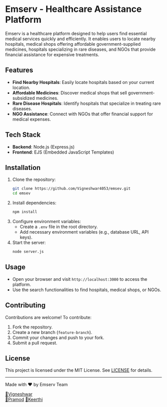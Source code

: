 # Emserv  - Healthcare Assistance Platform

Emserv  is a healthcare platform designed to help users find essential medical services quickly and efficiently. It enables users to locate nearby hospitals, medical shops offering affordable government-supplied medicines, hospitals specializing in rare diseases, and NGOs that provide financial assistance for expensive treatments.

## Features
- **Find Nearby Hospitals**: Easily locate hospitals based on your current location.
- **Affordable Medicines**: Discover medical shops that sell government-subsidized medicines.
- **Rare Disease Hospitals**: Identify hospitals that specialize in treating rare diseases.
- **NGO Assistance**: Connect with NGOs that offer financial support for medical expenses.

## Tech Stack
- **Backend**: Node.js (Express.js)
- **Frontend**: EJS (Embedded JavaScript Templates)


## Installation
1. Clone the repository:
   ```bash
   git clone https://github.com/Vigneshwar4053/emsev.git
   cd emsev
   ```
2. Install dependencies:
   ```bash
   npm install
   ```
3. Configure environment variables:
   - Create a `.env` file in the root directory.
   - Add necessary environment variables (e.g., database URL, API keys).
4. Start the server:
   ```bash
   node server.js
   ```

## Usage
- Open your browser and visit `http://localhost:3000` to access the platform.
- Use the search functionalities to find hospitals, medical shops, or NGOs.

## Contributing
Contributions are welcome! To contribute:
1. Fork the repository.
2. Create a new branch (`feature-branch`).
3. Commit your changes and push to your fork.
4. Submit a pull request.

## License
This project is licensed under the MIT License. See [LICENSE](LICENSE) for details.


---
Made with ❤️ by Emserv  Team

[🌟Vigneshwar](https://github.com/Vigneshwar4053)  
[🌟Pramod](https://github.com/Pramod-325) 
[🌟Keerthi](https://github.com/keerthiboga)


